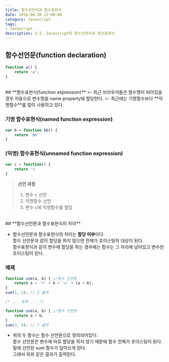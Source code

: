 ```yaml
---
title: 함수선언식과 함수표현식
date: 2018-08-30 12:00:00
category: Javascript
tags:
- Javascript
description: 2-2. Javascript의 함수선언식과 함수표현식
---
```


## **함수선언문(function declaration)**

```javascript
function a() {
	return 'a';
}
```

<br>
## **함수표현식(function expression)**
>-  최근 브라우저들은 함수명이 비어있을 경우 자동으로 변수명을 name property에 할당한다.
>- 최근에는 기명함수보다 **익명함수**를 많이 사용하고 있다.

### **기명 함수표현식(named function expression)**

```javascript
var b = function bb() {
	return 'bb'
}
```

### **(익명) 함수표현식(unnamed function expression)**

```javascript
var c = function() {
	return 'c'
}
```

> **선언 과정**
>
> 1. 변수 c 선언
> 2. 익명함수 선언
> 3. 변수 c에 익명함수를 할당

<br>
## **함수선언문과 함수표현식의 차이**

- 함수선언문과 함수표현식의 차이는 **할당 여부**이다. <br>
함수 선언문과 같이 할당을 하지 않으면 전체가 호이스팅의 대상이 된다. <br>
함수표현식과 같이 변수에 할당을 하는 경우에는 함수는 그 자리에 남아있고 변수만 호이스팅이 된다.

### **예제**
```javascript
function sum(a, b) { //함수 선언문
	return a + '+' + b + '=' + (a + b);
}
sum(1, 2); // 3 출력

/* ... 중략 ... */

function sum(a, b) { //함수 선언문
	return a + b;
}
sum(3, 4); // 7 출력
```

- 위의 두 함수는 함수 선언문으로 정의되어있다. <br>
함수 선언문은 변수에 따로 할당을 하지 않기 때문에 함수 전체가 호이스팅이 된다. <br>
밑에 선언된 sum 함수가 덮어쓰게 된다.<br>
그래서 위와 같은 결과가 출력된다.
